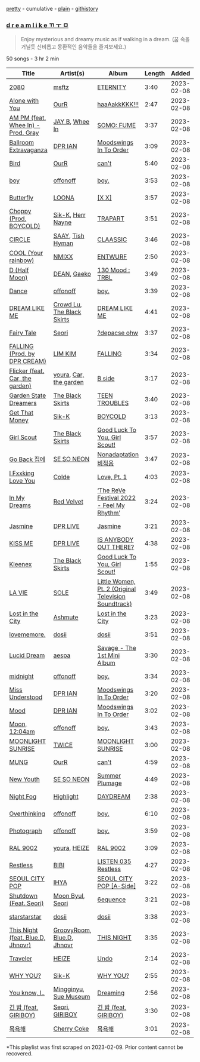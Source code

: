 [pretty](/playlists/pretty/37i9dQZF1DX8Z20Qthwz58.md) - cumulative - [plain](/playlists/plain/37i9dQZF1DX8Z20Qthwz58) - [githistory](https://github.githistory.xyz/mackorone/spotify-playlist-archive/blob/main/playlists/plain/37i9dQZF1DX8Z20Qthwz58)

### [d r e a m l i k e ㄲ ㅜ ㅁ](https://open.spotify.com/playlist/37i9dQZF1DX8Z20Qthwz58)

> Enjoy mysterious and dreamy music as if walking in a dream\. \(꿈 속을 거닐듯 신비롭고 몽환적인 음악들을 즐겨보세요.\)

50 songs - 3 hr 2 min

| Title | Artist(s) | Album | Length | Added | Removed |
|---|---|---|---|---|---|
| [2080](https://open.spotify.com/track/3F5HhdyBfvCbzuPJbGBHkc) | [msftz](https://open.spotify.com/artist/2v9xvjxXMMndxvLJ86Ice4) | [ETERNITY](https://open.spotify.com/album/4AaUEBm8sByHNPpVSQoQPI) | 3:40 | 2023-02-08 |  |
| [Alone with You](https://open.spotify.com/track/3mq0dLTh4wC8goZY3s6oLQ) | [OurR](https://open.spotify.com/artist/5lC9qDfzcZb5iQp6x17ASP) | [haaAakkKKK!!!](https://open.spotify.com/album/44OzoIkxMtGrmnP978PTZY) | 2:47 | 2023-02-08 |  |
| [AM PM \(feat\. Whee In\) \- Prod\. Gray](https://open.spotify.com/track/1J1hPnwTw80wpVWRv8yuxj) | [JAY B](https://open.spotify.com/artist/3IjHX8KZKoeq3X4QgXxqbT), [Whee In](https://open.spotify.com/artist/0BqRGrwqndrtNkojXiqIzL) | [SOMO: FUME](https://open.spotify.com/album/2T8iLSKPraJotM2uXFKW4F) | 3:37 | 2023-02-08 |  |
| [Ballroom Extravaganza](https://open.spotify.com/track/4vJfBno2d0mTjMcYn5lEln) | [DPR IAN](https://open.spotify.com/artist/2o8gT0fQmFxGNbowbdgeZe) | [Moodswings In To Order](https://open.spotify.com/album/7vp2iMEQzhNX4sEIUbHpiJ) | 3:09 | 2023-02-08 |  |
| [Bird](https://open.spotify.com/track/3ZbGV3tQ7nnJaqArImPw3M) | [OurR](https://open.spotify.com/artist/5lC9qDfzcZb5iQp6x17ASP) | [can't](https://open.spotify.com/album/5XKIoRiJI9U2NXBOB7nhjI) | 5:40 | 2023-02-08 |  |
| [boy](https://open.spotify.com/track/77bGNpC1hZH3JSZQhR1vxn) | [offonoff](https://open.spotify.com/artist/0dTj3SqwE8kPnCzyzvYzhT) | [boy.](https://open.spotify.com/album/4crHesv3PHfci2PBJ6m9sj) | 3:53 | 2023-02-08 |  |
| [Butterfly](https://open.spotify.com/track/6wNKKoUQfLPmch7cqSFytV) | [LOONA](https://open.spotify.com/artist/52zMTJCKluDlFwMQWmccY7) | [\[X X\]](https://open.spotify.com/album/49CwarPH45v2tFRHhnjtPf) | 3:57 | 2023-02-08 |  |
| [Choppy \(Prod\. BOYCOLD\)](https://open.spotify.com/track/4G8TWNnmtE3xuszp0esWLC) | [Sik\-K](https://open.spotify.com/artist/5DIi2JWfQPTKffaVBlIYRn), [Herr Nayne](https://open.spotify.com/artist/3ymSmqDdFN1kfZyVJ4HWse) | [TRAPART](https://open.spotify.com/album/3JNARFXD4YTlwAz01Oi0Zp) | 3:51 | 2023-02-08 |  |
| [CIRCLE](https://open.spotify.com/track/2aOk5X66c3YwRLp0wuKkUC) | [SAAY](https://open.spotify.com/artist/2pvCf5g7XBReiPIvcq7W18), [Tish Hyman](https://open.spotify.com/artist/6WzffCtFJ1iDsAwEV35h6K) | [CLAASSIC](https://open.spotify.com/album/5KL4s0DShFK5oz3zKy9zmP) | 3:46 | 2023-02-08 |  |
| [COOL \(Your rainbow\)](https://open.spotify.com/track/6SYVnDzwzMmTGqW13DSiZA) | [NMIXX](https://open.spotify.com/artist/28ot3wh4oNmoFOdVajibBl) | [ENTWURF](https://open.spotify.com/album/2WraNaeFiJAOFEozKoAtC6) | 2:50 | 2023-02-08 |  |
| [D \(Half Moon\)](https://open.spotify.com/track/3uA8SjMyDtwtt0jLPMQbVD) | [DEAN](https://open.spotify.com/artist/3eCd0TZrBPm2n9cDG6yWfF), [Gaeko](https://open.spotify.com/artist/0tkHE1pQ5ZCgQb8WZ0ba79) | [130 Mood : TRBL](https://open.spotify.com/album/1MW3txTS49ZGvyLi0fziLU) | 3:49 | 2023-02-08 |  |
| [Dance](https://open.spotify.com/track/3rQmTAyMDDZ73rMyhLkn98) | [offonoff](https://open.spotify.com/artist/0dTj3SqwE8kPnCzyzvYzhT) | [boy.](https://open.spotify.com/album/4crHesv3PHfci2PBJ6m9sj) | 3:39 | 2023-02-08 |  |
| [DREAM LIKE ME](https://open.spotify.com/track/3PyWBHnx6G5uUpeSjbmp6m) | [Crowd Lu](https://open.spotify.com/artist/2JBUyLiFvpFPWdZGqIGYLD), [The Black Skirts](https://open.spotify.com/artist/6WeDO4GynFmK4OxwkBzMW8) | [DREAM LIKE ME](https://open.spotify.com/album/2H6wEzaX0tu67DTAXjRDEo) | 4:41 | 2023-02-08 |  |
| [Fairy Tale](https://open.spotify.com/track/02bKxwW9XY9LElj0TqDK6S) | [Seori](https://open.spotify.com/artist/2bWTIIQP9zaVc55RaMGu7e) | [?depacse ohw](https://open.spotify.com/album/0srUbfZOMUBwUitQGQeUca) | 3:37 | 2023-02-08 |  |
| [FALLING \(Prod\. by DPR CREAM\)](https://open.spotify.com/track/1sGc6tYogGNv3t09uGlucD) | [LIM KIM](https://open.spotify.com/artist/4kGuk6HkL6hwuQrgSWISBv) | [FALLING](https://open.spotify.com/album/2MKQwaFRybLOoQ1Cl19OLm) | 3:34 | 2023-02-08 |  |
| [Flicker \(feat\. Car, the garden\)](https://open.spotify.com/track/1c1AzkIEm7n4D8QiIfZLiD) | [youra](https://open.spotify.com/artist/5q9adPv91NFr8q2ZcKmX0V), [Car, the garden](https://open.spotify.com/artist/7c1HgFDe8ogy5NOZ1ANCJQ) | [B side](https://open.spotify.com/album/42FrH2HstVRabB6hWQjuxT) | 3:17 | 2023-02-08 |  |
| [Garden State Dreamers](https://open.spotify.com/track/4IPxXwQ1la0XzEYCsTzsAC) | [The Black Skirts](https://open.spotify.com/artist/6WeDO4GynFmK4OxwkBzMW8) | [TEEN TROUBLES](https://open.spotify.com/album/1KCSoihLiF0x66tJyQ6VbE) | 3:40 | 2023-02-08 |  |
| [Get That Money](https://open.spotify.com/track/1Hmj4hRlzSfs7RA1jCkU5m) | [Sik\-K](https://open.spotify.com/artist/5DIi2JWfQPTKffaVBlIYRn) | [BOYCOLD](https://open.spotify.com/album/702oAXJwcml4VxPHLQWwrS) | 3:13 | 2023-02-08 |  |
| [Girl Scout](https://open.spotify.com/track/3S4u5vm5ThxB68vevwDDMH) | [The Black Skirts](https://open.spotify.com/artist/6WeDO4GynFmK4OxwkBzMW8) | [Good Luck To You, Girl Scout!](https://open.spotify.com/album/00DOgIzvYICsW0Wjc4UJGR) | 3:57 | 2023-02-08 |  |
| [Go Back 집에](https://open.spotify.com/track/197OXtsiu7HujhhXYvJjEt) | [SE SO NEON](https://open.spotify.com/artist/07OePkse2fcvU9wlVftNMl) | [Nonadaptation 비적응](https://open.spotify.com/album/2mZUejhzFxhZu2Zd5XV3kX) | 3:47 | 2023-02-08 |  |
| [I Fxxking Love You](https://open.spotify.com/track/0amQL57HiAFWSO6Yz64tD1) | [Colde](https://open.spotify.com/artist/3VQDqjQ4wJyw8PzpGdlZpB) | [Love, Pt\. 1](https://open.spotify.com/album/5oA67QC0FjqXTSGy2kCSJp) | 4:03 | 2023-02-08 |  |
| [In My Dreams](https://open.spotify.com/track/4ubg38wkWizzLsQwLuE6rM) | [Red Velvet](https://open.spotify.com/artist/1z4g3DjTBBZKhvAroFlhOM) | [‘The ReVe Festival 2022 \- Feel My Rhythm’](https://open.spotify.com/album/3HgoCO9wWuPcNhz8Ip4C46) | 3:24 | 2023-02-08 |  |
| [Jasmine](https://open.spotify.com/track/2IgbYlOlFpiSFYnsqB39lM) | [DPR LIVE](https://open.spotify.com/artist/0siBQaURCli5wn2lqv8WZg) | [Jasmine](https://open.spotify.com/album/2J4lOWOjWUYBRJoShrhAGk) | 3:21 | 2023-02-08 |  |
| [KISS ME](https://open.spotify.com/track/02K01fxmK5qQrwWSHGbb9d) | [DPR LIVE](https://open.spotify.com/artist/0siBQaURCli5wn2lqv8WZg) | [IS ANYBODY OUT THERE?](https://open.spotify.com/album/6j8x8zBChjzCn0FD7KJB7p) | 4:38 | 2023-02-08 |  |
| [Kleenex](https://open.spotify.com/track/7A7Dn1p4jGK7I0pp5zzPQ4) | [The Black Skirts](https://open.spotify.com/artist/6WeDO4GynFmK4OxwkBzMW8) | [Good Luck To You, Girl Scout!](https://open.spotify.com/album/00DOgIzvYICsW0Wjc4UJGR) | 1:55 | 2023-02-08 |  |
| [LA VIE](https://open.spotify.com/track/0eW5FMPvIQXhMYZQhea7Hj) | [SOLE](https://open.spotify.com/artist/6naXFodImN2DwRmKCQHAUt) | [Little Women, Pt\. 2 \(Original Television Soundtrack\)](https://open.spotify.com/album/2AoSgorhPk4logk3wEufL6) | 3:49 | 2023-02-08 |  |
| [Lost in the City](https://open.spotify.com/track/5tZFCjvVbOuEKkeOi6GWZd) | [Ashmute](https://open.spotify.com/artist/7EYwKfQY1bAfLr2EUPOL0h) | [Lost in the City](https://open.spotify.com/album/4cN9wky9XIVZqrAKTASmTe) | 3:23 | 2023-02-08 |  |
| [lovememore.](https://open.spotify.com/track/0P9XwjnnIPQFTwdqvu01Mf) | [dosii](https://open.spotify.com/artist/41lcf5k3PkUdxupYLkcjCd) | [dosii](https://open.spotify.com/album/0nrhKqYSxc2gwoMFzTckU6) | 3:51 | 2023-02-08 |  |
| [Lucid Dream](https://open.spotify.com/track/285Bh5EkbxGGE76ge8JDbH) | [aespa](https://open.spotify.com/artist/6YVMFz59CuY7ngCxTxjpxE) | [Savage \- The 1st Mini Album](https://open.spotify.com/album/3vyyDkvYWC36DwgZCYd3Wu) | 3:30 | 2023-02-08 |  |
| [midnight](https://open.spotify.com/track/6SuEgkFfiESo1pMLSyAbl3) | [offonoff](https://open.spotify.com/artist/0dTj3SqwE8kPnCzyzvYzhT) | [boy.](https://open.spotify.com/album/4crHesv3PHfci2PBJ6m9sj) | 3:34 | 2023-02-08 |  |
| [Miss Understood](https://open.spotify.com/track/7hu1jbKiv9hHkjeeZ1L1TB) | [DPR IAN](https://open.spotify.com/artist/2o8gT0fQmFxGNbowbdgeZe) | [Moodswings In To Order](https://open.spotify.com/album/7vp2iMEQzhNX4sEIUbHpiJ) | 3:20 | 2023-02-08 |  |
| [Mood](https://open.spotify.com/track/0nEsLR5KTySCO9CfyC2yjg) | [DPR IAN](https://open.spotify.com/artist/2o8gT0fQmFxGNbowbdgeZe) | [Moodswings In To Order](https://open.spotify.com/album/7vp2iMEQzhNX4sEIUbHpiJ) | 3:02 | 2023-02-08 |  |
| [Moon, 12:04am](https://open.spotify.com/track/57mWHxgHxZnhFhFiBrpYUV) | [offonoff](https://open.spotify.com/artist/0dTj3SqwE8kPnCzyzvYzhT) | [boy.](https://open.spotify.com/album/4crHesv3PHfci2PBJ6m9sj) | 3:43 | 2023-02-08 |  |
| [MOONLIGHT SUNRISE](https://open.spotify.com/track/5NcLyVjUgG0yfwHgr5t81w) | [TWICE](https://open.spotify.com/artist/7n2Ycct7Beij7Dj7meI4X0) | [MOONLIGHT SUNRISE](https://open.spotify.com/album/3Haj0Fa9S49LCeYcOiODcL) | 3:00 | 2023-02-08 |  |
| [MUNG](https://open.spotify.com/track/746IIP4nhFrFcKXNkqtj2m) | [OurR](https://open.spotify.com/artist/5lC9qDfzcZb5iQp6x17ASP) | [can't](https://open.spotify.com/album/5XKIoRiJI9U2NXBOB7nhjI) | 4:59 | 2023-02-08 |  |
| [New Youth](https://open.spotify.com/track/5bZh97EswRz053YzhNQI9P) | [SE SO NEON](https://open.spotify.com/artist/07OePkse2fcvU9wlVftNMl) | [Summer Plumage](https://open.spotify.com/album/4hGJv9dB3hlzFXZJQmKdpq) | 4:49 | 2023-02-08 |  |
| [Night Fog](https://open.spotify.com/track/7wPDqVSfyKa9bm6a9wH2Bk) | [Highlight](https://open.spotify.com/artist/3T0fMfxYBU3q9oAUAdPIsr) | [DAYDREAM](https://open.spotify.com/album/1LXXwyhpjtD725nOVp1kIu) | 2:38 | 2023-02-08 |  |
| [Overthinking](https://open.spotify.com/track/1OJExKEuSvIdtw9NIaszOc) | [offonoff](https://open.spotify.com/artist/0dTj3SqwE8kPnCzyzvYzhT) | [boy.](https://open.spotify.com/album/4crHesv3PHfci2PBJ6m9sj) | 6:10 | 2023-02-08 |  |
| [Photograph](https://open.spotify.com/track/0PkpRtJqrwuXhbdtJuQm7E) | [offonoff](https://open.spotify.com/artist/0dTj3SqwE8kPnCzyzvYzhT) | [boy.](https://open.spotify.com/album/4crHesv3PHfci2PBJ6m9sj) | 3:59 | 2023-02-08 |  |
| [RAL 9002](https://open.spotify.com/track/1XyMBACv8WJzmnAobpgXiW) | [youra](https://open.spotify.com/artist/5q9adPv91NFr8q2ZcKmX0V), [HEIZE](https://open.spotify.com/artist/5dCvSnVduaFleCnyy98JMo) | [RAL 9002](https://open.spotify.com/album/5GSpWXgjEc3r0rMcS8yrmY) | 3:09 | 2023-02-08 |  |
| [Restless](https://open.spotify.com/track/4AHNi316rl3KI3hKIsdxZe) | [BIBI](https://open.spotify.com/artist/6UbmqUEgjLA6jAcXwbM1Z9) | [LISTEN 035 Restless](https://open.spotify.com/album/5xDX8Uv4ojXg0ONDEcAMra) | 4:27 | 2023-02-08 |  |
| [SEOUL CITY POP](https://open.spotify.com/track/0Y1aP0BtnHJjM0ugmxCoDL) | [IHYA](https://open.spotify.com/artist/2AoCTD2YuVOY1AHKGx3fqh) | [SEOUL CITY POP \[A\-Side\]](https://open.spotify.com/album/0OXA4wAxuNJO071dZigy23) | 3:22 | 2023-02-08 |  |
| [Shutdown \(Feat\. Seori\)](https://open.spotify.com/track/3mjSO8tQD78ht78SlFMKd1) | [Moon Byul](https://open.spotify.com/artist/1eTft3tXynrKdo6XD7QHLL), [Seori](https://open.spotify.com/artist/2bWTIIQP9zaVc55RaMGu7e) | [6equence](https://open.spotify.com/album/0SXzCRUFSNGBG1S1lqvzb1) | 3:21 | 2023-02-08 |  |
| [starstarstar](https://open.spotify.com/track/2rkLmJD9UfISCouYBukvCP) | [dosii](https://open.spotify.com/artist/41lcf5k3PkUdxupYLkcjCd) | [dosii](https://open.spotify.com/album/0nrhKqYSxc2gwoMFzTckU6) | 3:38 | 2023-02-08 |  |
| [This Night \(feat\. Blue.D, Jhnovr\)](https://open.spotify.com/track/626C6JMdKevCTv10pLeHJf) | [GroovyRoom](https://open.spotify.com/artist/29HqjVbJr3vsc2l6BTI4eB), [Blue.D](https://open.spotify.com/artist/0rK0ZPLX4fKnFSbqs6gYfY), [Jhnovr](https://open.spotify.com/artist/4GqXWudNdgIhuDnYHFnQez) | [THIS NIGHT](https://open.spotify.com/album/4XPkeXge5bJLJsGCpJ1nVi) | 3:35 | 2023-02-08 |  |
| [Traveler](https://open.spotify.com/track/5vr62SPe4vI8p3WROSB5zY) | [HEIZE](https://open.spotify.com/artist/5dCvSnVduaFleCnyy98JMo) | [Undo](https://open.spotify.com/album/2xR7YEyRweqClzs50bbW3J) | 2:14 | 2023-02-08 |  |
| [WHY YOU?](https://open.spotify.com/track/76ikZIYciIVbTPfNLTAAwX) | [Sik\-K](https://open.spotify.com/artist/5DIi2JWfQPTKffaVBlIYRn) | [WHY YOU?](https://open.spotify.com/album/29OG07EpYadviilDMVEgd4) | 2:55 | 2023-02-08 |  |
| [You know, I..](https://open.spotify.com/track/6kkFS4iHPPDvmoIElvJgO6) | [Mingginyu](https://open.spotify.com/artist/29UQ130XMQDR55X4Rmjapd), [Sue Museum](https://open.spotify.com/artist/1khmDqbxa3nA9hWtPLuHqW) | [Dreaming](https://open.spotify.com/album/7IzsDD8eL1pq38mXO6q0Yc) | 2:56 | 2023-02-08 |  |
| [긴 밤 \(feat\. GIRIBOY\)](https://open.spotify.com/track/5YAO57ujV1cs5eubzyOL1E) | [Seori](https://open.spotify.com/artist/2bWTIIQP9zaVc55RaMGu7e), [GIRIBOY](https://open.spotify.com/artist/2MtHuR0W2idZdF7x4wddqq) | [긴 밤 \(feat\. GIRIBOY\)](https://open.spotify.com/album/3AuhCLxpvg4gWl2Oi8D043) | 3:30 | 2023-02-08 |  |
| [목욕해](https://open.spotify.com/track/7vvakctfHY7xQB3kKAz2B9) | [Cherry Coke](https://open.spotify.com/artist/7EuKZk7nDtXrYI6QNTmtKi) | [목욕해](https://open.spotify.com/album/4NUMVg27eQ6OScjETNP5Ra) | 3:01 | 2023-02-08 |  |

\*This playlist was first scraped on 2023-02-09. Prior content cannot be recovered.
